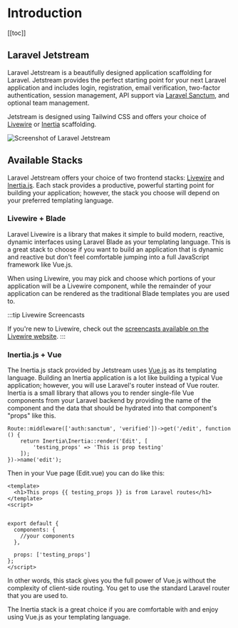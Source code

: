 # Introduction

[[toc]]

## Laravel Jetstream

Laravel Jetstream is a beautifully designed application scaffolding for Laravel. Jetstream provides the perfect starting point for your next Laravel application and includes login, registration, email verification, two-factor authentication, session management, API support via [Laravel Sanctum](https://github.com/laravel/sanctum), and optional team management.

Jetstream is designed using Tailwind CSS and offers your choice of [Livewire](./stacks/livewire.md) or [Inertia](./stacks/inertia.md) scaffolding.

![Screenshot of Laravel Jetstream](./../assets/img/preview-2.png)

## Available Stacks

Laravel Jetstream offers your choice of two frontend stacks: [Livewire](https://laravel-livewire.com) and [Inertia.js](https://inertiajs.com). Each stack provides a productive, powerful starting point for building your application; however, the stack you choose will depend on your preferred templating language.

### Livewire + Blade

Laravel Livewire is a library that makes it simple to build modern, reactive, dynamic interfaces using Laravel Blade as your templating language. This is a great stack to choose if you want to build an application that is dynamic and reactive but don't feel comfortable jumping into a full JavaScript framework like Vue.js.

When using Livewire, you may pick and choose which portions of your application will be a Livewire component, while the remainder of your application can be rendered as the traditional Blade templates you are used to.

:::tip Livewire Screencasts

If you're new to Livewire, check out the [screencasts available on the Livewire website](https://laravel-livewire.com/screencasts/installation).
:::

### Inertia.js + Vue

The Inertia.js stack provided by Jetstream uses [Vue.js](https://vuejs.org) as its templating language. Building an Inertia application is a lot like building a typical Vue application; however, you will use Laravel's router instead of Vue router. Inertia is a small library that allows you to render single-file Vue components from your Laravel backend by providing the name of the component and the data that should be hydrated into that component's "props" like this.

```{js}
Route::middleware(['auth:sanctum', 'verified'])->get('/edit', function () {
    return Inertia\Inertia::render('Edit', [
        'testing_props' => 'This is prop testing'
    ]);
})->name('edit');
```
Then in your Vue page (Edit.vue) you can do like this:

```{js}
<template>
  <h1>This props {{ testing_props }} is from Laravel routes</h1>
</template>
<script>


export default {
  components: {
    //your components
  },

  props: ['testing_props']
};
</script>

```

In other words, this stack gives you the full power of Vue.js without the complexity of client-side routing. You get to use the standard Laravel router that you are used to.

The Inertia stack is a great choice if you are comfortable with and enjoy using Vue.js as your templating language.


